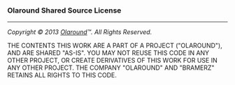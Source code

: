 ### Olaround Shared Source License
------------------------------------

_Copyright © 2013 [Olaround](http://olaround.me)™. All Rights Reserved._

THE CONTENTS THIS WORK ARE A PART OF A PROJECT ("OLAROUND"), AND ARE SHARED "AS-IS". YOU MAY NOT REUSE THIS CODE IN ANY OTHER PROJECT, OR CREATE DERIVATIVES OF THIS WORK FOR USE IN ANY OTHER PROJECT. THE COMPANY "OLAROUND" AND "BRAMERZ" RETAINS ALL RIGHTS TO THIS CODE.